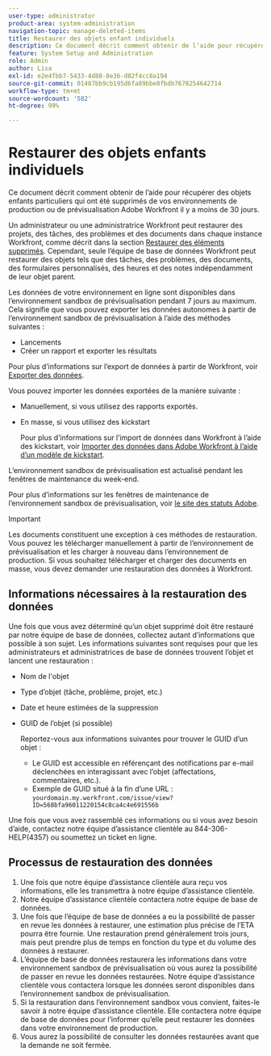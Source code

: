 ```yaml
---
user-type: administrator
product-area: system-administration
navigation-topic: manage-deleted-items
title: Restaurer des objets enfant individuels
description: Ce document décrit comment obtenir de l’aide pour récupérer des objets enfants particuliers qui ont été supprimés de vos environnements de production ou de prévisualisation Adobe Workfront il y a moins de 30 jours.
feature: System Setup and Administration
role: Admin
author: Lisa
exl-id: e2e4fbb7-5433-4d88-8e36-d82f4cc8a194
source-git-commit: 01487bb9cb195d6fa89bbe0fbdb7678254642714
workflow-type: tm+mt
source-wordcount: '582'
ht-degree: 99%

---
```


# Restaurer des objets enfants individuels

Ce document décrit comment obtenir de l’aide pour récupérer des objets enfants particuliers qui ont été supprimés de vos environnements de production ou de prévisualisation Adobe Workfront il y a moins de 30 jours.

Un administrateur ou une administratrice Workfront peut restaurer des projets, des tâches, des problèmes et des documents dans chaque instance Workfront, comme décrit dans la section [Restaurer des éléments supprimés](../../../administration-and-setup/manage-workfront/manage-deleted-items/restore-deleted-items.md). Cependant, seule l’équipe de base de données Workfront peut restaurer des objets tels que des tâches, des problèmes, des documents, des formulaires personnalisés, des heures et des notes indépendamment de leur objet parent.

Les données de votre environnement en ligne sont disponibles dans l’environnement sandbox de prévisualisation pendant 7 jours au maximum. Cela signifie que vous pouvez exporter les données autonomes à partir de l’environnement sandbox de prévisualisation à l’aide des méthodes suivantes :

* Lancements
* Créer un rapport et exporter les résultats

Pour plus d’informations sur l’export de données à partir de Workfront, voir [Exporter des données](../../../reports-and-dashboards/reports/creating-and-managing-reports/export-data.md).

Vous pouvez importer les données exportées de la manière suivante :

* Manuellement, si vous utilisez des rapports exportés.
* En masse, si vous utilisez des kickstart

  Pour plus d’informations sur l’import de données dans Workfront à l’aide des kickstart, voir [Importer des données dans Adobe Workfront à l’aide d’un modèle de kickstart](../../../administration-and-setup/manage-workfront/using-kick-starts/import-data-via-kickstarts.md).

L’environnement sandbox de prévisualisation est actualisé pendant les fenêtres de maintenance du week-end.

Pour plus d’informations sur les fenêtres de maintenance de l’environnement sandbox de prévisualisation, voir [le site des statuts Adobe](https://status.adobe.com/fr).

>[!IMPORTANT]
>
>Les documents constituent une exception à ces méthodes de restauration. Vous pouvez les télécharger manuellement à partir de l’environnement de prévisualisation et les charger à nouveau dans l’environnement de production. Si vous souhaitez télécharger et charger des documents en masse, vous devez demander une restauration des données à Workfront.

## Informations nécessaires à la restauration des données

Une fois que vous avez déterminé qu’un objet supprimé doit être restauré par notre équipe de base de données, collectez autant d’informations que possible à son sujet. Les informations suivantes sont requises pour que les administrateurs et administratrices de base de données trouvent l’objet et lancent une restauration :

* Nom de l&#39;objet
* Type d’objet (tâche, problème, projet, etc.)
* Date et heure estimées de la suppression
* GUID de l’objet (si possible)

  Reportez-vous aux informations suivantes pour trouver le GUID d’un objet :

   * Le GUID est accessible en référençant des notifications par e-mail déclenchées en interagissant avec l’objet (affectations, commentaires, etc.).
   * Exemple de GUID situé à la fin d’une URL : `yourdomain.my.workfront.com/issue/view?ID=568bfa96011220154c8ca4c4e691556b`

Une fois que vous avez rassemblé ces informations ou si vous avez besoin d’aide, contactez notre équipe d’assistance clientèle au 844-306-HELP(4357) ou soumettez un ticket en ligne.

## Processus de restauration des données

1. Une fois que notre équipe d’assistance clientèle aura reçu vos informations, elle les transmettra à notre équipe d’assistance clientèle.
1. Notre équipe d’assistance clientèle contactera notre équipe de base de données.
1. Une fois que l’équipe de base de données a eu la possibilité de passer en revue les données à restaurer, une estimation plus précise de l’ETA pourra être fournie. Une restauration prend généralement trois jours, mais peut prendre plus de temps en fonction du type et du volume des données à restaurer.
1. L’équipe de base de données restaurera les informations dans votre environnement sandbox de prévisualisation où vous aurez la possibilité de passer en revue les données restaurées. Notre équipe d’assistance clientèle vous contactera lorsque les données seront disponibles dans l’environnement sandbox de prévisualisation.
1. Si la restauration dans l’environnement sandbox vous convient, faites-le savoir à notre équipe d’assistance clientèle. Elle contactera notre équipe de base de données pour l’informer qu’elle peut restaurer les données dans votre environnement de production.
1. Vous aurez la possibilité de consulter les données restaurées avant que la demande ne soit fermée.

